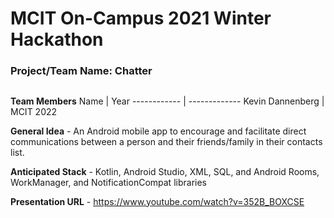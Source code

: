 # MCIT On-Campus 2021 Winter Hackathon  
### Project/Team Name: Chatter
##  

**Team Members**
Name | Year
------------ | -------------
Kevin Dannenberg | MCIT 2022

**General Idea** - An Android mobile app to encourage and facilitate direct communications between a person and their friends/family in their contacts list.

**Anticipated Stack** - Kotlin, Android Studio, XML, SQL, and Android Rooms, WorkManager, and NotificationCompat libraries

**Presentation URL** - https://www.youtube.com/watch?v=352B_BOXCSE
